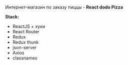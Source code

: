 Интернет-магазин по заказу пиццы - **React dodo Pizza**

**Stack:**

- ReactJS + хуки
- React Router
- Redux
- Redux thunk
- json-server
- Axios
- classnames
